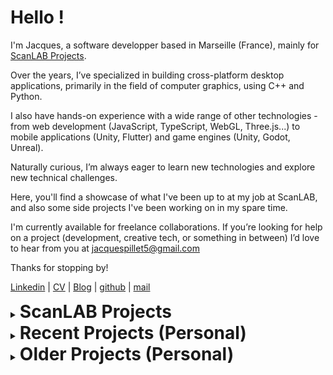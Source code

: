 
# Hello !

I'm Jacques, a software developper based in Marseille (France), mainly for [ScanLAB Projects](https://scanlabprojects.co.uk/).

Over the years, I’ve specialized in building cross-platform desktop applications, primarily in the field of computer graphics, using C++ and Python.

I also have hands-on experience with a wide range of other technologies - from web development (JavaScript, TypeScript, WebGL, Three.js...) to mobile applications (Unity, Flutter) and game engines (Unity, Godot, Unreal).

Naturally curious, I’m always eager to learn new technologies and explore new technical challenges.

Here, you'll find a showcase of what I've been up to at my job at ScanLAB, and also some side projects I've been working on in my spare time.

I'm currently available for freelance collaborations.
If you’re looking for help on a project (development, creative tech, or something in between) I’d love to hear from you at [jacquespillet5@gmail.com](jacquespillet5@gmail.com)

Thanks for stopping by!

[Linkedin](https://www.linkedin.com/in/jacques-pillet-87bb5697/) | 
[CV](https://github.com/jacquespillet/jacquespillet.github.io/raw/main/Resume.pdf) |
[Blog](https://jacquespillet.blogspot.com/) |
[github](https://github.com/jacquespillet/) | 
[mail](jacquespillet5@gmail.com)


<details>
<summary><h1 style="display: inline;">ScanLAB Projects</h1></summary>

At ScanLAB, I've spent the past years building the studio's technical backbone - leading development of our in-house rendering engine,  real-time visualization tools, playback/synchronization systems, and production infrastructure.

Below is a look at some of the software I've developed at ScanLAB.

<table>
  <tr>
    <td align="center">
      <a href="Renderer">
        <img src="Images/ScanLAB/Renderella/Main.webp" alt="Renderer" width="400"/>
      </a>
    </td>
    <td align="center">
      <a href="Framerate">
        <img src="Images/ScanLAB/Framerate/Main.jpg" alt="Framerate" width="400"/>
      </a>
    </td>
  </tr>
  <tr>
    <td align="center">
      <a href="HighDetail">
        <img src="Images/ScanLAB/HighDetail/main.png" alt="High Detail" width="400"/>
      </a>
    </td>
    <td align="center">
      <a href="Variants">
        <img src="Images/ScanLAB/Variants/Main.jpg" alt="Variants" width="400"/>
      </a>
    </td>
  </tr>
  <tr>
    <td align="center">
      <a href="LiveAction">
        <img src="Images/ScanLAB/LiveAction/Main.png" alt="Live Action" width="400"/>
      </a>
    </td>
    <td align="center">
      <a href="XR">
        <img src="Images/ScanLAB/XR/Main.webp" alt="XR" width="400"/>
      </a>
    </td>
  </tr>
  <tr>
    <td align="center">
      <a href="Web">
        <img src="Images/ScanLAB/Web/Main.png" alt="Web" width="400"/>
      </a>
    </td>
  </tr>
</table>

</details>

<details>
<summary><h1 style="display: inline;">Recent Projects (Personal)</h1></summary>

Here you'll find my current side projects, brimming with fresh ideas and cutting-edge creativity.

<table>
  <tr>
    <td align="center">
      <a href="SVGF">
        <img src="Images/Home/SVGF.PNG" alt="SVGF" width="400"/>
      </a>
    </td>
    <td align="center">
      <a href="GPUPT">
        <img src="Images/Home/GPUPT.png" alt="Path Tracing Blog Posts" width="400"/>
      </a>
    </td>
  </tr>
  <tr>
    <td align="center">
      <a href="gfx">
        <img src="Images/Home/gfx.PNG" alt="Graphics Library (gfx)" width="400"/>
      </a>
    </td>
    <td align="center">
      <a href="Vulkan">
        <img src="Images/Home/vulkan.PNG" alt="Vulkan" width="400"/>
      </a>
    </td>
  </tr>
  <tr>
    <td align="center">
      <a href="Experiments">
        <img src="Images/Home/Experiments.PNG" alt="Graphics Experiments" width="400"/>
      </a>
    </td>
    <td align="center">
      <a href="Lab">
        <img src="Images/Home/Lab.PNG" alt="Media Lab" width="400"/>
      </a>
    </td>
  </tr>
</table>

</details>

<details>
<summary><h1 style="display: inline;">Older Projects (Personal)</h1></summary>

These are some of my older projects that may not be front and center, but still hold a special place for me.

<table>
  <tr>
    <td align="center">
      <a href="Engine">
        <img src="Images/Home/Kikoo.PNG" alt="Toy Engine" width="400"/>
      </a>
    </td>
    <td align="center">
      <a href="Threejs">
        <img src="Images/Home/Three.PNG" alt="ThreeJS Experiments" width="400"/>
      </a>
    </td>
  </tr>
  <tr>
    <td align="center">
      <a href="Physics">
        <img src="Images/Home/Physics.PNG" alt="Physics Experiments" width="400"/>
      </a>
    </td>
    <td align="center">
      <a href="PathTracing">
        <img src="Images/Home/PT.PNG" alt="Path Tracer" width="400"/>
      </a>
    </td>
  </tr>
  <tr>
    <td align="center">
      <a href="Misc">
        <img src="Images/Home/Misc.PNG" alt="Misc" width="400"/>
      </a>
    </td>
  </tr>
</table>

</details>
